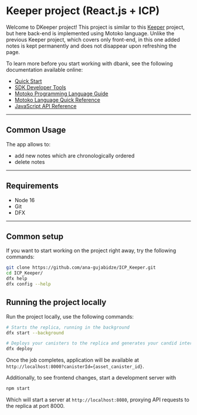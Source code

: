 # Keeper project (React.js + ICP)

Welcome to DKeeper project! This project is similar to this [Keeper](https://github.com/ana-gujabidze/Reactjs_Keeper) project, but here back-end is implemented using Motoko language.
Unlike the previous Keeper project, which covers only front-end, in this one added notes is kept permanently and does not disappear upon refreshing the page.

To learn more before you start working with dbank, see the following documentation available online:

- [Quick Start](https://sdk.dfinity.org/docs/quickstart/quickstart-intro.html)
- [SDK Developer Tools](https://sdk.dfinity.org/docs/developers-guide/sdk-guide.html)
- [Motoko Programming Language Guide](https://sdk.dfinity.org/docs/language-guide/motoko.html)
- [Motoko Language Quick Reference](https://sdk.dfinity.org/docs/language-guide/language-manual.html)
- [JavaScript API Reference](https://erxue-5aaaa-aaaab-qaagq-cai.raw.ic0.app)
---
## Common Usage
The app allows to:
- add new notes which are chronologically ordered
- delete notes

---
## Requirements
- Node 16
- Git
- DFX
---
## Common setup
If you want to start working on the project right away, try the following commands:

```bash
git clone https://github.com/ana-gujabidze/ICP_Keeper.git
cd ICP_Keeper/
dfx help
dfx config --help
```

## Running the project locally

Run the project locally, use the following commands:

```bash
# Starts the replica, running in the background
dfx start --background

# Deploys your canisters to the replica and generates your candid interface
dfx deploy
```

Once the job completes, application will be available at `http://localhost:8000?canisterId={asset_canister_id}`.

Additionally, to see frontend changes, start a development server with

```bash
npm start
```

Which will start a server at `http://localhost:8080`, proxying API requests to the replica at port 8000.
